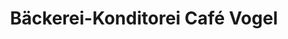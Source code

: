 ---
title: "Bäckerei-Konditorei Café Vogel"
url: /emmen/baeckerei-konditorei-cafe-vogel/
shop: Bäckerei
---